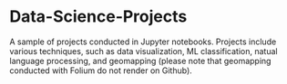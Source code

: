 # Data-Science-Projects
A sample of projects conducted in Jupyter notebooks. Projects include various techniques, such as data visualization, ML classification, natual language processing, and geomapping (please note that geomapping conducted with Folium do not render on Github).
